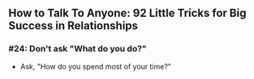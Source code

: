 ## How to Talk To Anyone: 92 Little Tricks for Big Success in Relationships

### #24: Don't ask "What do you do?"

- Ask, "How do you spend most of your time?"

